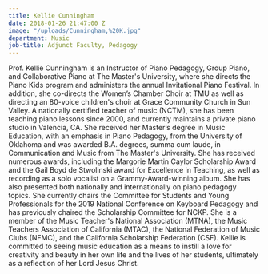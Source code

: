 ```yaml
---
title: Kellie Cunningham
date: 2018-01-26 21:47:00 Z
image: "/uploads/Cunningham,%20K.jpg"
department: Music
job-title: Adjunct Faculty, Pedagogy
---
```


Prof. Kellie Cunningham is an Instructor of Piano Pedagogy, Group Piano, and Collaborative Piano at The Master's University, where she directs the Piano Kids program and administers the annual Invitational Piano Festival. In addition, she co-directs the Women’s Chamber Choir at TMU as well as directing an 80-voice children's choir at Grace Community Church in Sun Valley. A nationally certified teacher of music (NCTM), she has been teaching piano lessons since 2000, and currently maintains a private piano studio in Valencia, CA. She received her Master’s degree in Music Education, with an emphasis in Piano Pedagogy, from the University of Oklahoma and was awarded B.A. degrees, summa cum laude, in Communication and Music from The Master's University. She has received numerous awards, including the Margorie Martin Caylor Scholarship Award and the Gail Boyd de Stwolinski award for Excellence in Teaching, as well as recording as a solo vocalist on a Grammy-Award-winning album. She has also presented both nationally and internationally on piano pedagogy topics. She currently chairs the Committee for Students and Young Professionals for the 2019 National Conference on Keyboard Pedagogy and has previously chaired the Scholarship Committee for NCKP. She is a member of the Music Teacher's National Association (MTNA), the Music Teachers Association of California (MTAC), the National Federation of Music Clubs (NFMC), and the California Scholarship Federation (CSF). Kellie is committed to seeing music education as a means to instill a love for creativity and beauty in her own life and the lives of her students, ultimately as a reflection of her Lord Jesus Christ.